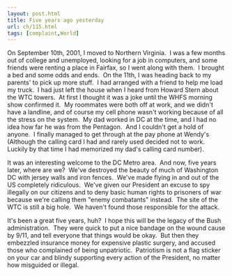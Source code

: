 ```yaml
---
layout: post.html
title: Five years ago yesterday
url: ch/115.html
tags: [complaint,World]
---
```

On September 10th, 2001, I moved to Northern Virginia.  I was a few months out of college and unemployed, looking for a job in computers, and some friends were renting a place in Fairfax, so I went along with them.  I brought a bed and some odds and ends.  On the 11th, I was heading back to my parents' to pick up more stuff.  I had arranged with a friend to help me load my truck.  I had just left the house when I heard from Howard Stern about the WTC towers.  At first I thought it was a joke until the WHFS morning show confirmed it.  My roommates were both off at work, and we didn't have a landline, and of course my cell phone wasn't working because of all the stress on the system.  My dad worked in DC at the time, and I had no idea how far he was from the Pentagon.  And I couldn't get a hold of anyone.  I finally managed to get through at the pay phone at Wendy's (Although the calling card I had and rarely used decided not to work.  Luckily by that time I had memorized my dad's calling card number).

It was an interesting welcome to the DC Metro area.  And now, five years later, where are we?  We've destroyed the beauty of much of Washington DC with jersey walls and iron fences.  We've made flying in and out of the US completely ridiculous.  We've given our President an excuse to spy illegally on our citizens and to deny basic human rights to prisoners of war because we're calling them "enemy combatants" instead.  The site of the WTC is still a big hole.  We haven't found those responsible for the attack.

It's been a great five years, huh?  I hope this will be the legacy of the Bush administration.  They were quick to put a nice bandage on the wound cause by 9/11, and tell everyone that things would be okay.  But then they embezzled insurance money for expensive plastic surgery, and accused those who complained of being unpatriotic.  Patriotism is not a flag sticker on your car and blindy supporting every action of the President, no matter how misguided or illegal.
